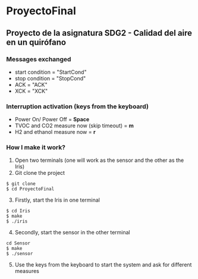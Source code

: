 # ProyectoFinal
## Proyecto de la asignatura SDG2 - Calidad del aire en un quirófano

### Messages exchanged
- start condition = "StartCond"
- stop condition = "StopCond"
- ACK = "ACK"
- XCK = "XCK"

### Interruption activation (keys from the keyboard)
- Power On/ Power Off = **Space**
- TVOC and CO2 measure now (skip timeout) = **m**
- H2 and ethanol measure now = **r**

### How I make it work?

1. Open two terminals (one will work as the sensor and the other as the Iris)
2. Git clone the project
```
$ git clone
$ cd ProyectoFinal
```
3. Firstly, start the Iris in one terminal
```
$ cd Iris
$ make
$ ./iris
```
4. Secondly, start the sensor in the other terminal
```
cd Sensor
$ make
$ ./sensor
```
5. Use the keys from the keyboard to start the system and ask for different measures
